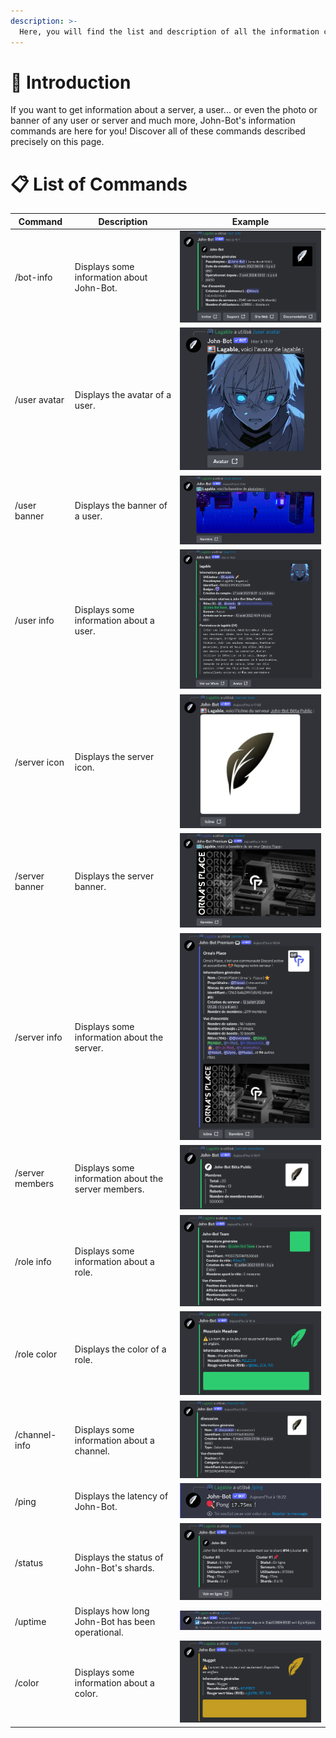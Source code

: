```yaml
---
description: >-
  Here, you will find the list and description of all the information commands of John-Bot.
---
```


# :rocket: Introduction
If you want to get information about a server, a user... or even the photo or banner of any user or server and much more, John-Bot's information commands are here for you! Discover all of these commands described precisely on this page.

# :clipboard: List of Commands
| Command | Description | Example |
| -------- | ----------- | ------- |
| /bot-info | Displays some information about John-Bot. | ![Command /bot-info](../../.gitbook/assets/information_command_bot-info.png) |
| /user avatar | Displays the avatar of a user. | ![Command /user avatar](../../.gitbook/assets/information_command_user%20avatar.png) |
| /user banner | Displays the banner of a user. | ![Command /user banner](../../.gitbook/assets/information_command_user%20banner.png) |
| /user info | Displays some information about a user. | ![Command /user info](../../.gitbook/assets/information_command_user%20info.png) |
| /server icon | Displays the server icon. | ![Command /server icon](../../.gitbook/assets/information_command_server%20icon.png) |
| /server banner | Displays the server banner. | ![Command /server banner](../../.gitbook/assets/information_command_server%20banner.png) |
| /server info | Displays some information about the server. | ![Command /server info](../../.gitbook/assets/information_command_server%20info.png) |
| /server members | Displays some information about the server members. | ![Command /server members](../../.gitbook/assets/information_command_server%20members.png) |
| /role info | Displays some information about a role. | ![Command /role info](../../.gitbook/assets/information_command_role%20info.png) |
| /role color | Displays the color of a role. | ![Command /role color](../../.gitbook/assets/information_command_role%20color.png) |
| /channel-info | Displays some information about a channel. | ![Command /channel-info](../../.gitbook/assets/information_command_channel-info.png) |
| /ping | Displays the latency of John-Bot. | ![Command /ping](../../.gitbook/assets/information_command_ping.png) |
| /status | Displays the status of John-Bot's shards. | ![Command /status](../../.gitbook/assets/information_command_status.png) |
| /uptime | Displays how long John-Bot has been operational. | ![Command /uptime](../../.gitbook/assets/information_command_uptime.png) |
| /color | Displays some information about a color. | ![Command /color](../../.gitbook/assets/information_command_color.png) |
